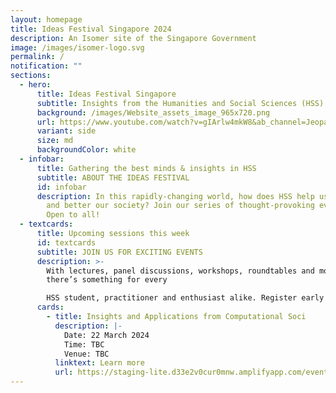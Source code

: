 ```yaml
---
layout: homepage
title: Ideas Festival Singapore 2024
description: An Isomer site of the Singapore Government
image: /images/isomer-logo.svg
permalink: /
notification: ""
sections:
  - hero:
      title: Ideas Festival Singapore
      subtitle: Insights from the Humanities and Social Sciences (HSS)
      background: /images/Website_assets_image_965x720.png
      url: https://www.youtube.com/watch?v=gIArlw4mkW8&ab_channel=Jeopardy%21
      variant: side
      size: md
      backgroundColor: white
  - infobar:
      title: Gathering the best minds & insights in HSS
      subtitle: ABOUT THE IDEAS FESTIVAL
      id: infobar
      description: In this rapidly-changing world, how does HSS help us to understand
        and better our society? Join our series of thought-provoking events.
        Open to all!
  - textcards:
      title: Upcoming sessions this week
      id: textcards
      subtitle: JOIN US FOR EXCITING EVENTS
      description: >-
        With lectures, panel discussions, workshops, roundtables and more,
        there’s something for every

        HSS student, practitioner and enthusiast alike. Register early!
      cards:
        - title: Insights and Applications from Computational Soci
          description: |-
            Date: 22 March 2024
            Time: TBC
            Venue: TBC
          linktext: Learn more
          url: https://staging-lite.d33e2v0cur0mnw.amplifyapp.com/events/week-1/insights-and-applications/
---
```

